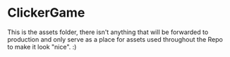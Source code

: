 # ClickerGame
This is the assets folder, there isn't anything that will be forwarded to production and only serve as a place for assets used throughout the Repo to make it look "nice". :)
